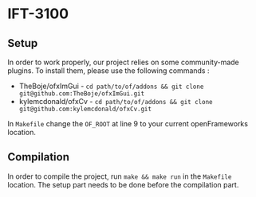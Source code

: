 # IFT-3100



## Setup

In order to work properly, our project relies on some community-made plugins. To install them,
please use the following commands : 

- TheBoje/ofxImGui - `cd path/to/of/addons && git clone git@github.com:TheBoje/ofxImGui.git`
- kylemcdonald/ofxCv - `cd path/to/of/addons && git clone git@github.com:kylemcdonald/ofxCv.git`

In `Makefile` change the `OF_ROOT` at line 9 to your current openFrameworks location.

## Compilation 

In order to compile the project, run `make && make run` in the `Makefile` location. The setup part needs to be done before the compilation part.